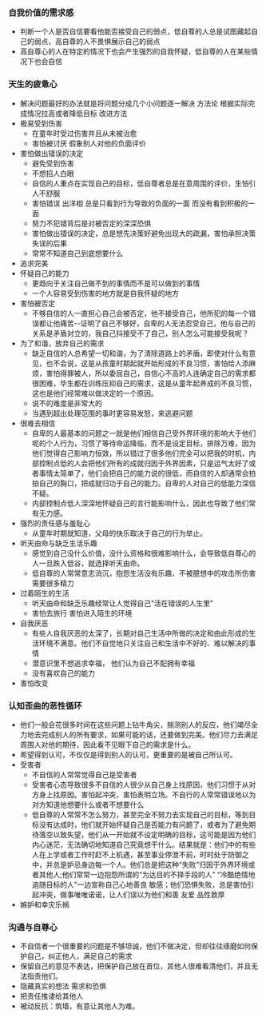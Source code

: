 ### 自我价值的需求感
- 判断一个人是否自信要看他能否接受自己的弱点，低自尊的人总是试图藏起自己的弱点，高自尊的人不畏惧展示自己的弱点
- 高自尊心的人在特定的情况下也会产生强烈的自我怀疑，低自尊的人在某些情况下也会自信
### 天生的疲惫心
- 解决问题最好的办法就是将问题分成几个小问题逐一解决 方法论 根据实际完成情况拉高或者降低目标 改进方法
- 极易受到伤害 
	- 在童年时受过伤害并且从未被治愈
	- 害怕被讨厌 假象别人对他的负面评价
- 害怕做出错误的决定
	- 避免受到伤害
	- 不想招人白眼
	- 自信的人重点在实现自己的目标，低自尊者总是在意周围的评价，生怕引人不舒服
	- 害怕错误 出洋相 总是只看到行为导致的负面的一面 而没有看到积极的一面
	- 努力不犯错背后是对被否定的深深恐惧
	- 害怕做出错误的决定，总是想先决策好避免出现大的疏漏，害怕承担决策失误的后果
	- 常常不知道自己到底想要什么
- 追求完美
- 怀疑自己的能力
	- 更趋向于关注自己做不到的事情而不是可以做到的事情
	- 一个人容易受到伤害的地方就是自我怀疑的地方
- 害怕被否定
	- 不够自信的人一直担心自己会被否定，他不接受自己，他所犯的每一个错误都让他痛苦--证明了自己不够好，自卑的人无法忍受自己，他与自己的关系是矛盾对立的，我自己抖接受不了自己，别人怎么可能接受我呢？
- 为了和谐，放弃自己的需求
	- 缺乏自信的人总希望一切和谐，为了清除道路上的矛盾，即使对什么有意见，也不会说，这是从孩童时期起就开始形成的不良习惯，害怕给人添麻烦，害怕得罪被人，所以委屈自己，自信心不高的人连确定自己的需求都很困难，毕生都在训练压抑自己的需求，这是从童年起养成的不良习惯，这也是他们经常难以做决定的一个原因。
	- 说不的难度是非常大的
	- 当遇到超出处理范围的事时更容易发怒，来逃避问题
- 很难去相信
	- 自卑的人最基本的问题之一就是他们相信自己受外界环境的影响大于他们呢的个人行为，习惯了等待命运降临，而不是设定目标，排除万难，因为他们觉得自己影响力恒效，所以错过了很多他们完全可以把我的时机，内部控制点低的人会把他们所有的成就归因于外界因素，只是运气太好了或者事情太简单了，他们会把自己的能力说的很低，而自信的人却通常会拍拍自己的胸口，把成就归功于自己的能力。自卑的人对自己的低能力深信不疑。
	- 内部控制点低人深深地怀疑自己的言行能影响什么，因此也导致了他们常有无力感。
- 强烈的责任感与羞耻心
	- 从童年时期就知道，父母的快乐取决于自己的行为举止。
- 听天由命与缺乏生活乐趣
	- 感觉到自己没什么价值，没什么资格和很难影响什么，会导致低自尊心的人一旦跌入低谷，就选择听天由命。
	- 低自尊的人常常意志消沉，抱怨生活没有乐趣，不被臆想中的攻击所伤害需要很多精力
- 过着陌生的生活
	- 听天由命和缺乏乐趣经常让人觉得自己“活在错误的人生里”
	- 害怕去旅行 害怕进入陌生的环境
- 自我厌恶
	-  有些人自我厌恶的太深了，长期对自己生活中所做的决定和由此形成的生活环境不满意。他们不自觉地只关注自己和生活中不好的、难以解决的事情
	- 潜意识里不想追求幸福， 他们认为自己不配拥有幸福
	- 没有喜欢自己的能力
- 害怕改变

### 认知歪曲的恶性循环
- 他们一般会花很多时间在这些问题上钻牛角尖，揣测别人的反应，他们竭尽全力地去完成别人的所有要求，如果可能的话，还要做到完美。他们尽力去满足周围人对他的期待，因此看不见眼下自己的需求是什么。
- 希望得到认可，不仅仅是得到别人的认可，更重要的是被自己所认可。
- 受害者
	- 不自信的人常常觉得自己是受害者
	- 受害者心态导致很多不自信的人很少从自己身上找原因，他们习惯于从对方身上找原因。害怕起冲突，害怕表明立场。不自行的人常常错误地以为对方知道他想要什么或者不想要什么
	- 低自尊的人常常不怎么努力，甚至完全不努力去实现自己的目标，等到目标没有达成时，他们就开始怀疑自己是否能力有问题了，或者为了避免期待落空以致失望，他们从一开始就不设定明确的目标，这可能是因为他们内心迷茫，无法确切地知道自己究竟想干什么。结果就是：他们中的有些人在上学或者工作时赶不上机遇，甚至事业停泄不前，时时处于防御之中，并总是妒忌身边每一个人。他们总是把这种“失败”归因于外界环境或者其他人;他们常常一边抱怨所谓的“为达目的不择手段的人” “冷酷绝情地追随目标的人”一边宣称自己心地善良 敏感；他们恐惧失败，总是害怕引起冲突，做事唯唯诺诺，让人们误以为他们和善 友爱 品性敦厚
- 嫉妒和幸灾乐祸

### 沟通与自尊心
- 不自信者一个很重要的问题是不够坦诚，他们不做决定，但却往往琢磨如何保护自己，纠正他人，满足自己的需求
- 保留自己的意见不表达，把保护自己放在首位，其他人很难看清他们，并且无法指责他们。
- 隐藏真实的想法 需求和恐惧
- 把责任推诿给其他人
- 被动反抗：筑墙，有意让其他人为难。